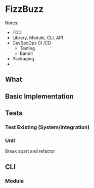 # FizzBuzz

Notes:
* TDD
* Library, Module, CLI, API
* DevSecOps CI /CD
	* Testing
	* Bandit
* Packaging
* 

## What


## Basic Implementation

## Tests
### Test Existing (System/Integration)
### Unit
Break apart and refactor



## CLI

### Module
<!--stackedit_data:
eyJoaXN0b3J5IjpbLTg4MzA0NzUyOCwtNjgzMjQ0ODMxXX0=
-->